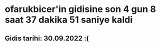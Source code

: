 # ofarukbicer'in gidisine son 4 gun 8 saat 37 dakika 51 saniye kaldi

## Gidis tarihi: 30.09.2022 :(